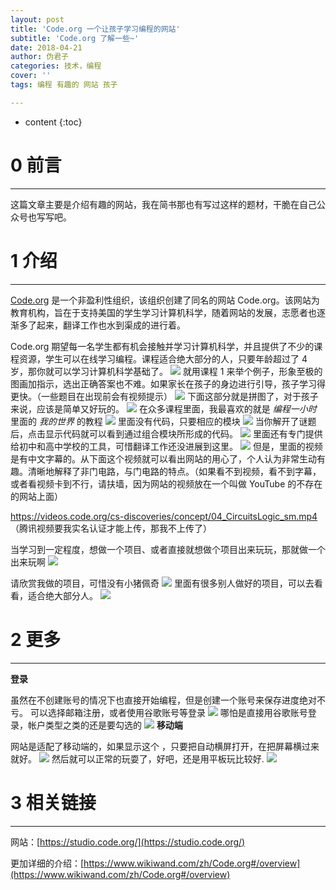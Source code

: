 ```yaml
---
layout: post
title: 'Code.org 一个让孩子学习编程的网站'
subtitle: 'Code.org 了解一些~'
date: 2018-04-21
author: 伪君子
categories: 技术，编程
cover: ''
tags: 编程 有趣的 网站 孩子

---
```


* content
{:toc}


# 0  前言

***

这篇文章主要是介绍有趣的网站，我在简书那也有写过这样的题材，干脆在自己公众号也写写吧。
#  1  介绍

***

[Code.org](https://studio.code.org/courses) 是一个非盈利性组织，该组织创建了同名的网站 Code.org。该网站为教育机构，旨在于支持美国的学生学习计算机科学，随着网站的发展，志愿者也逐渐多了起来，翻译工作也水到渠成的进行着。

Code.org 期望每一名学生都有机会接触并学习计算机科学，并且提供了不少的课程资源，学生可以在线学习编程。课程适合绝大部分的人，只要年龄超过了 4 岁，那你就可以学习计算机科学基础了。
![](https://upload-images.jianshu.io/upload_images/2989110-4e2aaa16db58db76.png?imageMogr2/auto-orient/strip%7CimageView2/2/w/1240)
就用课程 1 来举个例子，形象至极的图画加指示，选出正确答案也不难。如果家长在孩子的身边进行引导，孩子学习得更快。（一些题目在出现前会有视频提示）
![](https://upload-images.jianshu.io/upload_images/2989110-bd5c7a7337c13866.png?imageMogr2/auto-orient/strip%7CimageView2/2/w/1240)
下面这部分就是拼图了，对于孩子来说，应该是简单又好玩的。
![](https://upload-images.jianshu.io/upload_images/2989110-739af6760531eeea.gif?imageMogr2/auto-orient/strip)
在众多课程里面，我最喜欢的就是 *编程一小时* 里面的 *我的世界* 的教程
![](https://upload-images.jianshu.io/upload_images/2989110-4d25b2f914ea6a40.png?imageMogr2/auto-orient/strip%7CimageView2/2/w/1240)
里面没有代码，只要相应的模块
![](https://upload-images.jianshu.io/upload_images/2989110-3749a6ed094b6eac.png?imageMogr2/auto-orient/strip%7CimageView2/2/w/1240)
当你解开了谜题后，点击显示代码就可以看到通过组合模块所形成的代码。
![](https://upload-images.jianshu.io/upload_images/2989110-b5fe70e27a842dc5.png?imageMogr2/auto-orient/strip%7CimageView2/2/w/1240)
里面还有专门提供给初中和高中学校的工具，可惜翻译工作还没进展到这里。
![](https://upload-images.jianshu.io/upload_images/2989110-1c9cfc8e6bbbdec6.png?imageMogr2/auto-orient/strip%7CimageView2/2/w/1240)
但是，里面的视频是有中文字幕的。从下面这个视频就可以看出网站的用心了，个人认为非常生动有趣。清晰地解释了非门电路，与门电路的特点。（如果看不到视频，看不到字幕，或者看视频卡到不行，请扶墙，因为网站的视频放在一个叫做 YouTube 的不存在的网站上面）

https://videos.code.org/cs-discoveries/concept/04_CircuitsLogic_sm.mp4
（腾讯视频要我实名认证才能上传，那我不上传了）

当学习到一定程度，想做一个项目、或者直接就想做个项目出来玩玩，那就做一个出来玩啊
![](https://upload-images.jianshu.io/upload_images/2989110-1ece030085bd1627.png?imageMogr2/auto-orient/strip%7CimageView2/2/w/1240)

请欣赏我做的项目，可惜没有小猪佩奇
![](https://upload-images.jianshu.io/upload_images/2989110-060ea3f79f20a47e.gif?imageMogr2/auto-orient/strip)
里面有很多别人做好的项目，可以去看看，适合绝大部分人。
![](https://upload-images.jianshu.io/upload_images/2989110-cf3639d92e596fb2.png?imageMogr2/auto-orient/strip%7CimageView2/2/w/1240)

# 2  更多

***

**登录**

虽然在不创建账号的情况下也直接开始编程，但是创建一个账号来保存进度绝对不亏。
可以选择邮箱注册，或者使用谷歌账号等登录
![](https://upload-images.jianshu.io/upload_images/2989110-5370698b2c93a0f2.png?imageMogr2/auto-orient/strip%7CimageView2/2/w/1240)
哪怕是直接用谷歌账号登录，帐户类型之类的还是要勾选的
![](https://upload-images.jianshu.io/upload_images/2989110-b9a93f8e16fba003.png?imageMogr2/auto-orient/strip%7CimageView2/2/w/1240)
**移动端**

网站是适配了移动端的，如果显示这个 ，只要把自动横屏打开，在把屏幕横过来就好。
![](https://upload-images.jianshu.io/upload_images/2989110-7ab747eca7d42f6f.png?imageMogr2/auto-orient/strip%7CimageView2/2/w/1240)
然后就可以正常的玩耍了，好吧，还是用平板玩比较好.
![](https://upload-images.jianshu.io/upload_images/2989110-4b22803721bdbca6.png?imageMogr2/auto-orient/strip%7CimageView2/2/w/1240)

#  3  相关链接

***

网站：[https://studio.code.org/](https://studio.code.org/)

更加详细的介绍：[https://www.wikiwand.com/zh/Code.org#/overview](https://www.wikiwand.com/zh/Code.org#/overview)

